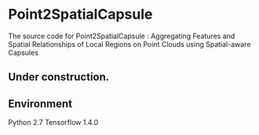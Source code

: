 # Point2SpatialCapsule
The source code for Point2SpatialCapsule : Aggregating Features and Spatial Relationships of Local Regions on Point Clouds using Spatial-aware Capsules
## Under construction.
## Environment
Python 2.7
Tensorflow 1.4.0



